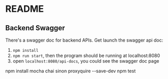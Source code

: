 # README

## Backend Swagger

There's a swagger doc for backend APIs. Get launch the swagger api doc:
1. `npm install`
2. `npm run start`, then the program should be running at localhost:8080
3. open `localhost:8080/api-docs`, you could see the swagger doc page

npm install mocha chai sinon proxyquire --save-dev
npm test
